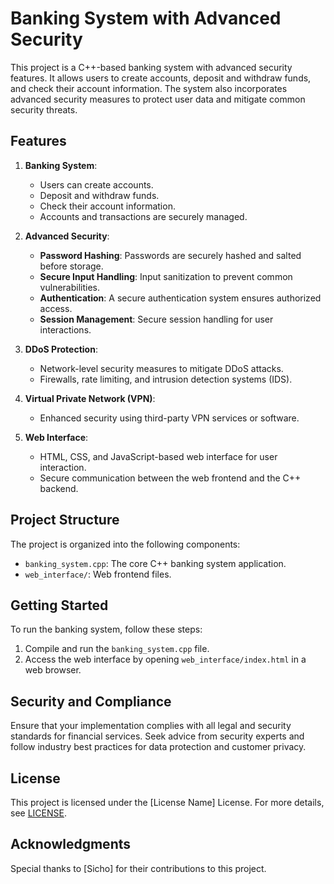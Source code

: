 # Banking System with Advanced Security

This project is a C++-based banking system with advanced security features. It allows users to create accounts, deposit and withdraw funds, and check their account information. The system also incorporates advanced security measures to protect user data and mitigate common security threats.

## Features

1. **Banking System**:
   - Users can create accounts.
   - Deposit and withdraw funds.
   - Check their account information.
   - Accounts and transactions are securely managed.

2. **Advanced Security**:
   - **Password Hashing**: Passwords are securely hashed and salted before storage.
   - **Secure Input Handling**: Input sanitization to prevent common vulnerabilities.
   - **Authentication**: A secure authentication system ensures authorized access.
   - **Session Management**: Secure session handling for user interactions.

3. **DDoS Protection**:
   - Network-level security measures to mitigate DDoS attacks.
   - Firewalls, rate limiting, and intrusion detection systems (IDS).

4. **Virtual Private Network (VPN)**:
   - Enhanced security using third-party VPN services or software.

5. **Web Interface**:
   - HTML, CSS, and JavaScript-based web interface for user interaction.
   - Secure communication between the web frontend and the C++ backend.

## Project Structure

The project is organized into the following components:
- `banking_system.cpp`: The core C++ banking system application.
- `web_interface/`: Web frontend files.

## Getting Started

To run the banking system, follow these steps:
1. Compile and run the `banking_system.cpp` file.
2. Access the web interface by opening `web_interface/index.html` in a web browser.

## Security and Compliance

Ensure that your implementation complies with all legal and security standards for financial services. Seek advice from security experts and follow industry best practices for data protection and customer privacy.

## License

This project is licensed under the [License Name] License. For more details, see [LICENSE](LICENSE).

## Acknowledgments

Special thanks to [Sicho] for their contributions to this project.
